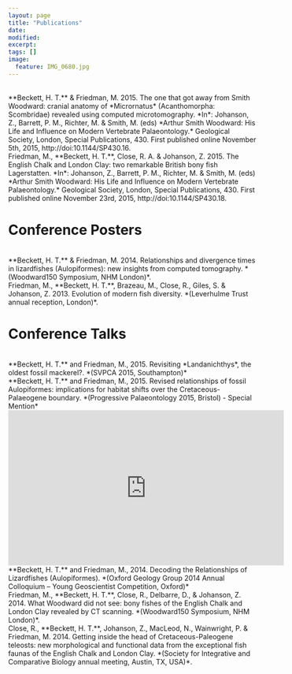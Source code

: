 ```yaml
---
layout: page
title: "Publications"
date: 
modified:
excerpt:
tags: []
image:
  feature: IMG_0680.jpg
---
```


<br>
**Beckett, H. T.** & Friedman, M. 2015. The one that got away from Smith Woodward: cranial anatomy of *Micrornatus* (Acanthomorpha: Scombridae) revealed using computed microtomography. *In*: Johanson, Z., Barrett, P. M., Richter, M. & Smith, M. (eds) *Arthur Smith Woodward: His Life and Influence on Modern Vertebrate Palaeontology.* Geological Society, London, Special Publications, 430. First published online November 5th, 2015, http://doi:10.1144/SP430.16.

<br>
Friedman, M., **Beckett, H. T.**, Close, R. A. & Johanson, Z. 2015. The English Chalk and London Clay: two remarkable British bony fish Lagerstatten. *In*: Johanson, Z., Barrett, P. M., Richter, M. & Smith, M. (eds) *Arthur Smith Woodward: His Life and Influence on Modern Vertebrate Palaeontology.* Geological Society, London, Special Publications, 430. First published online November 23rd, 2015, http://doi:10.1144/SP430.18.

# Conference Posters

<br>
**Beckett, H. T.** & Friedman, M. 2014. Relationships and divergence times in lizardfishes (Aulopiformes): new insights from computed tomography. *(Woodward150 Symposium, NHM London)*.

<br>
Friedman, M., **Beckett, H. T.**, Brazeau, M., Close, R., Giles, S. & Johanson, Z. 2013. Evolution of modern fish diversity. *(Leverhulme Trust annual reception, London)*.


# Conference Talks

<br>
**Beckett, H. T.** and Friedman, M., 2015. Revisiting *Landanichthys*, the oldest fossil mackerel?. *(SVPCA 2015, Southampton)*

<br>
**Beckett, H. T.** and Friedman, M., 2015. Revised relationships of fossil Aulopiformes: implications for habitat shifts over the Cretaceous-Palaeogene boundary. *(Progressive Palaeontology 2015, Bristol) - Special Mention* 

<iframe width="560" height="315" src="https://www.youtube.com/embed/TjQYavLCZNs" frameborder="0" allowfullscreen></iframe>

<br>
**Beckett, H. T.** and Friedman, M., 2014. Decoding the Relationships of Lizardfishes (Aulopiformes). *(Oxford Geology Group 2014 Annual Colloquium – Young Geoscientist Competition, Oxford)*

<br>
Friedman, M., **Beckett, H. T.**, Close, R., Delbarre, D., & Johanson, Z. 2014. What Woodward did not see: bony fishes of the English Chalk  and London Clay revealed by CT scanning. *(Woodward150 Symposium, NHM London)*.

<br>
Close, R., **Beckett, H. T.**, Johanson, Z., MacLeod, N., Wainwright, P. & Friedman, M. 2014. Getting inside the head of Cretaceous-Paleogene teleosts: new morphological and functional data from the exceptional fish faunas of the English Chalk and London Clay. *(Society for Integrative and Comparative Biology annual meeting, Austin, TX, USA)*.